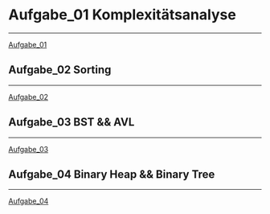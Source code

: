 # Aufgabe_01 Komplexitätsanalyse
***
[Aufgabe_01](https://github.com/dai2125/Algorithmen_Datenstrukturen_Seminar/tree/master/src/Aufgabe_01_Komplexit%C3%A4tsanalyse)

## Aufgabe_02 Sorting
***
[Aufgabe_02](https://github.com/dai2125/Algorithmen_Datenstrukturen_Seminar/tree/master/src/Aufgabe_02_Sorting)

## Aufgabe_03 BST && AVL
***

[Aufgabe_03](https://github.com/dai2125/Algorithmen_Datenstrukturen_Seminar/tree/master/src/Aufgabe_03_Trees)

## Aufgabe_04 Binary Heap && Binary Tree
***
[Aufgabe_04](https://github.com/dai2125/Algorithmen_Datenstrukturen_Seminar/tree/master/src/Aufgabe_04_Trees_And_Heaps)
